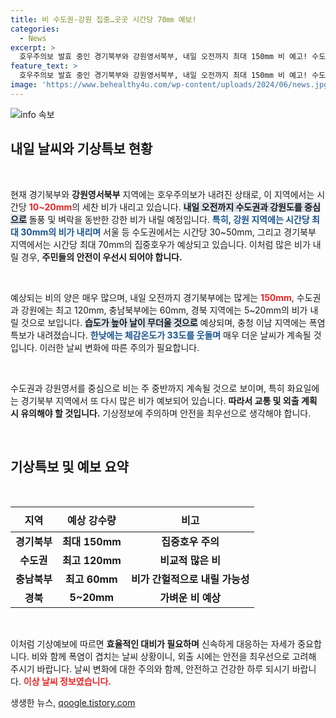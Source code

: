 ```yaml
---
title: 비 수도권·강원 집중…곳곳 시간당 70㎜ 예보!
categories:
  - News
excerpt: >
  호우주의보 발효 중인 경기북부와 강원영서북부, 내일 오전까지 최대 150mm 비 예고! 수도권은 더욱 강한 폭우 주의… 무더위 속 집중호우에 대비하세요!
feature_text: >
  호우주의보 발효 중인 경기북부와 강원영서북부, 내일 오전까지 최대 150mm 비 예고! 수도권은 더욱 강한 폭우 주의… 무더위 속 집중호우에 대비하세요!
image: 'https://www.behealthy4u.com/wp-content/uploads/2024/06/news.jpg'
---
```


<p><img src="https://www.behealthy4u.com/wp-content/uploads/2024/06/news.jpg" alt="info 속보" /></p>

<h2 data-ke-size="size26">내일 날씨와 기상특보 현황</h2>

<p data-ke-size="size16">&nbsp;</p>

<p>현재 경기북부와 <b>강원영서북부</b> 지역에는 호우주의보가 내려진 상태로, 이 지역에서는 시간당 <b><span style="color: #ee2323;">10~20mm</span></b>의 세찬 비가 내리고 있습니다. <b><span style="background-color: #21538527;">내일 오전까지 수도권과 강원도를 중심으로</span></b> 돌풍 및 벼락을 동반한 강한 비가 내릴 예정입니다. <b><span style="color: #1a5490;">특히, 강원 지역에는 시간당 최대 30mm의 비가 내리며</span></b> 서울 등 수도권에서는 시간당 30~50mm, 그리고 경기북부 지역에서는 시간당 최대 70mm의 집중호우가 예상되고 있습니다. 이처럼 많은 비가 내릴 경우, <b>주민들의 안전이 우선시 되어야 합니다.</b></p>

<p data-ke-size="size16">&nbsp;</p>

<p>예상되는 비의 양은 매우 많으며, 내일 오전까지 경기북부에는 많게는 <b><span style="color: #ee2323;">150mm</span></b>, 수도권과 강원에는 최고 120mm, 충남북부에는 60mm, 경북 지역에는 5~20mm의 비가 내릴 것으로 보입니다. <b><span style="background-color: #21538527;">습도가 높아 날이 무더울 것으로</span></b> 예상되며, 충청 이남 지역에는 폭염특보가 내려졌습니다. <b><span style="color: #1a5490;">한낮에는 체감온도가 33도를 웃돌며</span></b> 매우 더운 날씨가 계속될 것입니다. 이러한 날씨 변화에 따른 주의가 필요합니다.</p>

<p data-ke-size="size16">&nbsp;</p>

<p>수도권과 강원영서를 중심으로 비는 주 중반까지 계속될 것으로 보이며, 특히 화요일에는 경기북부 지역에서 또 다시 많은 비가 예보되어 있습니다. <b>따라서 교통 및 외출 계획 시 유의해야 할 것입니다.</b> 기상정보에 주의하며 안전을 최우선으로 생각해야 합니다.</p>

<p data-ke-size="size16">&nbsp;</p>

<h2 data-ke-size="size26">기상특보 및 예보 요약</h2>

<p data-ke-size="size16">&nbsp;</p>

<table style="width: 100%; border-collapse: collapse;">
  <thead>
    <tr>
      <th style="text-align: center; height: 40px;">지역</th>
      <th style="text-align: center; height: 40px;">예상 강수량</th>
      <th style="text-align: center; height: 40px;">비고</th>
    </tr>
  </thead>
  <tbody>
    <tr>
      <td style="text-align: center; height: 17px;"><b>경기북부</b></td>
      <td style="text-align: center; height: 17px;"><b>최대 150mm</b></td>
      <td style="text-align: center; height: 17px;"><b>집중호우 주의</b></td>
    </tr>
    <tr>
      <td style="text-align: center; height: 17px;"><b>수도권</b></td>
      <td style="text-align: center; height: 17px;"><b>최고 120mm</b></td>
      <td style="text-align: center; height: 17px;"><b>비교적 많은 비</b></td>
    </tr>
    <tr>
      <td style="text-align: center; height: 17px;"><b>충남북부</b></td>
      <td style="text-align: center; height: 17px;"><b>최고 60mm</b></td>
      <td style="text-align: center; height: 17px;"><b>비가 간헐적으로 내릴 가능성</b></td>
    </tr>
    <tr>
      <td style="text-align: center; height: 17px;"><b>경북</b></td>
      <td style="text-align: center; height: 17px;"><b>5~20mm</b></td>
      <td style="text-align: center; height: 17px;"><b>가벼운 비 예상</b></td>
    </tr>
  </tbody>
</table>

<p data-ke-size="size16">&nbsp;</p>

<p>이처럼 기상예보에 따르면 <b>효율적인 대비가 필요하며</b> 신속하게 대응하는 자세가 중요합니다. 비와 함께 폭염이 겹치는 날씨 상황이니, 외출 시에는 안전을 최우선으로 고려해 주시기 바랍니다. 날씨 변화에 대한 주의와 함께, 안전하고 건강한 하루 되시기 바랍니다. <b><span style="color: #ee2323;">이상 날씨 정보였습니다.</span></b></p>
생생한 뉴스, <a href="https://qoogle.tistory.com" rel="dofollow">qoogle.tistory.com</a>


